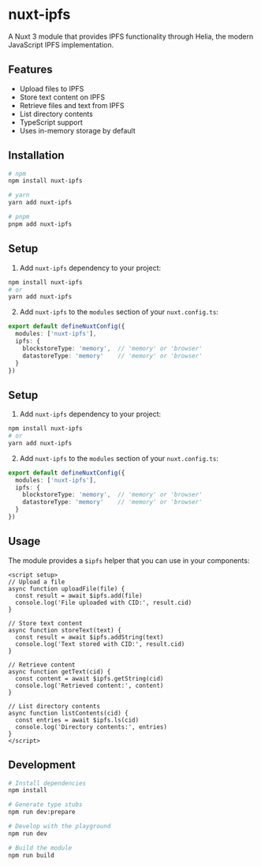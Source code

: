 # nuxt-ipfs

A Nuxt 3 module that provides IPFS functionality through Helia, the modern JavaScript IPFS implementation.

## Features

- Upload files to IPFS
- Store text content on IPFS
- Retrieve files and text from IPFS
- List directory contents
- TypeScript support
- Uses in-memory storage by default


## Installation

```bash
# npm
npm install nuxt-ipfs

# yarn
yarn add nuxt-ipfs

# pnpm
pnpm add nuxt-ipfs
```

## Setup

1. Add `nuxt-ipfs` dependency to your project:

```bash
npm install nuxt-ipfs
# or
yarn add nuxt-ipfs
```

2. Add `nuxt-ipfs` to the `modules` section of your `nuxt.config.ts`:

```ts
export default defineNuxtConfig({
  modules: ['nuxt-ipfs'],
  ipfs: {
    blockstoreType: 'memory',  // 'memory' or 'browser'
    datastoreType: 'memory'    // 'memory' or 'browser'
  }
})
```


## Setup

1. Add `nuxt-ipfs` dependency to your project:

```bash
npm install nuxt-ipfs
# or
yarn add nuxt-ipfs
```

2. Add `nuxt-ipfs` to the `modules` section of your `nuxt.config.ts`:

```ts
export default defineNuxtConfig({
  modules: ['nuxt-ipfs'],
  ipfs: {
    blockstoreType: 'memory',  // 'memory' or 'browser'
    datastoreType: 'memory'    // 'memory' or 'browser'
  }
})
```

## Usage

The module provides a `$ipfs` helper that you can use in your components:

```vue
<script setup>
// Upload a file
async function uploadFile(file) {
  const result = await $ipfs.add(file)
  console.log('File uploaded with CID:', result.cid)
}

// Store text content
async function storeText(text) {
  const result = await $ipfs.addString(text)
  console.log('Text stored with CID:', result.cid)
}

// Retrieve content
async function getText(cid) {
  const content = await $ipfs.getString(cid)
  console.log('Retrieved content:', content)
}

// List directory contents
async function listContents(cid) {
  const entries = await $ipfs.ls(cid)
  console.log('Directory contents:', entries)
}
</script>
```

## Development

```bash
# Install dependencies
npm install

# Generate type stubs
npm run dev:prepare

# Develop with the playground
npm run dev

# Build the module
npm run build
```
